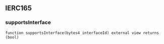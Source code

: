 

## IERC165

### supportsInterface

```solidity
function supportsInterface(bytes4 interfaceId) external view returns (bool)
```

